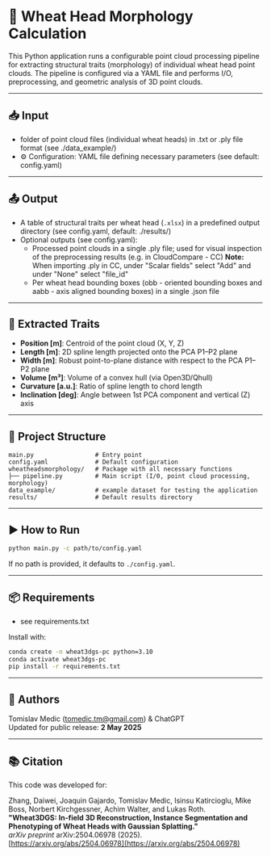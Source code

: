# 🌾 Wheat Head Morphology Calculation

This Python application runs a configurable point cloud processing pipeline for extracting structural traits
(morphology) of individual wheat head point clouds. The pipeline is configured via a YAML file and performs I/O,
preprocessing, and geometric analysis of 3D point clouds.

---

## 📥 Input

- folder of point cloud files (individual wheat heads) in .txt or .ply file format (see ./data_example/)
- ⚙️ Configuration: YAML file defining necessary parameters (see default: config.yaml)

---

## 📤 Output

- A table of structural traits per wheat head (`.xlsx`) in a predefined output directory
(see config.yaml, default: ./results/)
- Optional outputs (see config.yaml):
  - Processed point clouds in a single .ply file;
  used for visual inspection of the preprocessing results (e.g. in CloudCompare - CC)
  **Note:** When importing .ply in CC, under "Scalar fields" select "Add" and under "None" select "file_id"
  - Per wheat head bounding boxes (obb - oriented bounding boxes and aabb - axis aligned bounding boxes) 
  in a single .json file

---

## 📐 Extracted Traits

- **Position [m]**: Centroid of the point cloud (X, Y, Z)
- **Length [m]**: 2D spline length projected onto the PCA P1–P2 plane
- **Width [m]**: Robust point-to-plane distance with respect to the PCA P1–P2 plane
- **Volume [m³]**: Volume of a convex hull (via Open3D/Qhull)
- **Curvature [a.u.]**: Ratio of spline length to chord length
- **Inclination [deg]**: Angle between 1st PCA component and vertical (Z) axis

---

## 🧪 Project Structure

```
main.py                 # Entry point
config.yaml             # Default configuration
wheatheadsmorphology/   # Package with all necessary functions
├── pipeline.py         # Main script (I/0, point cloud processing, morphology)
data_example/           # example dataset for testing the application
results/                # Default results directory
```

---

## ▶️ How to Run

```bash
python main.py -c path/to/config.yaml
```

If no path is provided, it defaults to `./config.yaml`.

---

## 📦 Requirements

- see requirements.txt

Install with:

```bash
conda create -n wheat3dgs-pc python=3.10
conda activate wheat3dgs-pc
pip install -r requirements.txt
```

---

## 🧠 Authors

Tomislav Medic (tomedic.tm@gmail.com) & ChatGPT  
Updated for public release: **2 May 2025**

---

## 📚 Citation

This code was developed for:

Zhang, Daiwei, Joaquin Gajardo, Tomislav Medic, Isinsu Katircioglu, Mike Boss, Norbert Kirchgessner, Achim Walter, and Lukas Roth.  
**"Wheat3DGS: In-field 3D Reconstruction, Instance Segmentation and Phenotyping of Wheat Heads with Gaussian Splatting."**  
*arXiv preprint* arXiv:2504.06978 (2025).  
[https://arxiv.org/abs/2504.06978](https://arxiv.org/abs/2504.06978)